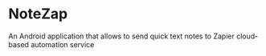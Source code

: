 NoteZap
=======

An Android application that allows to send quick text notes to Zapier cloud-based automation service
